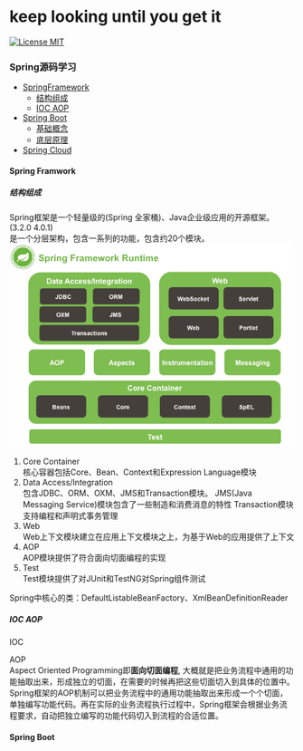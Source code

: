 # keep looking until you get it
[![License MIT](https://img.shields.io/badge/license-MIT-blue.svg)](https://raw.githubusercontent.com/iluwatar/java-design-patterns/master/LICENSE.md)

### Spring源码学习
- [SpringFramework](#Spring-Framwork)
  - [结构组成](#结构组成)
  - [IOC AOP](#IOC-AOP)
- [Spring Boot](#Spring-Boot)
  - [基础概念](#基础概念)
  - [底层原理](#底层原理)
- [Spring Cloud](#Spring-Cloud)

  



#### Spring Framwork
##### 结构组成
Spring框架是一个轻量级的(Spring 全家桶)、Java企业级应用的开源框架。(3.2.0  4.0.1)  
是一个分层架构，包含一系列的功能，包含约20个模块。
![image](https://github.com/Egnaxela/springLearning/blob/master/img/SpringFramework.png)

1. Core Container  
    核心容器包括Core、Bean、Context和Expression Language模块
2. Data Access/Integration  
    包含JDBC、ORM、OXM、JMS和Transaction模块。
    JMS(Java Messaging Service)模块包含了一些制造和消费消息的特性
    Transaction模块支持编程和声明式事务管理     
3. Web  
    Web上下文模块建立在应用上下文模块之上，为基于Web的应用提供了上下文
4. AOP  
    AOP模块提供了符合面向切面编程的实现
5. Test  
    Test模块提供了对JUnit和TestNG对Spring组件测试  

Spring中核心的类：DefaultListableBeanFactory、XmlBeanDefinitionReader  

##### IOC AOP
IOC

AOP  
Aspect Oriented Programming即**面向切面编程**, 大概就是把业务流程中通用的功能抽取出来，形成独立的切面，在需要的时候再把这些切面切入到具体的位置中。  
Spring框架的AOP机制可以把业务流程中的通用功能抽取出来形成一个个切面，单独编写功能代码。再在实际的业务流程执行过程中，Spring框架会根据业务流程要求，自动把独立编写的功能代码切入到流程的合适位置。


#### Spring Boot

